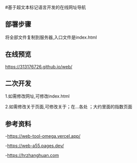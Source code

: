 #基于超文本标记语言开发的在线网址导航

## 部署步骤

将全部文件复制到服务器,入口文件是index.html


## 在线预览

https://313176726.github.io/web/


## 二次开发

1.如需修改网址,可修改index.html

2.如需修改关于页面,可修改关于；在…各处 ；大约里面的指数页面


## 参考资料

-https://web-tool-omega.vercel.app/

-https://web-a55.pages.dev/

-https://hrzhanghuan.com
